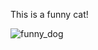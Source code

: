 This is a funny cat!


![funny_dog](https://media.tenor.com/_l_5p1vtSE0AAAAM/chiens-funnyanimals.gif)
